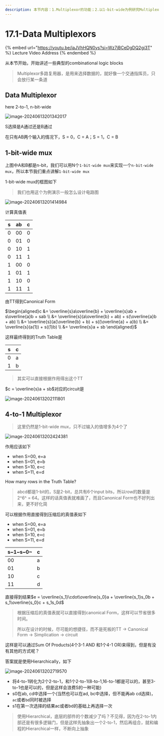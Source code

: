 ```yaml
---
description: 本节内容：1.Multiplexor的功能；2.以1-bit-wide为例研究Multiplexor；3.2-to-1 mux的实现；4. 4-to1 mux 的实现；5. 使用简便方法得到TT，使用hierarchy来设计circuit
---
```


# 17.1-Data Multiplexors

{% embed url="https://youtu.be/iaJVhHQN0ys?si=Wz7jBCeDgDQ2gi3T" %}
Lecture Video Address
{% endembed %}

从本节开始，开始讲述一些典型的combinational logic blocks

> Multiplexor多路复用器，是用来选择数据的，就好像一个交通指挥员，只会放行某一条道

## Data Multiplexor

here 2-to-1, n-bit-wide

![image-20240613201342017](.image/image-20240613201342017.png)

S选择是A通过还是B通过

在只有AB两个输入的情况下，S = 0，C = A；S = 1，C = B

## 1-bit-wide mux

上图中A和B都是n-bit，我们可以用N个`1-bit-wide mux`来实现一个`n-bit-wide mux`，所以本节我们重点讲解`1-bit-wide mux`

1-bit-wide mux的框图如下

> 我们也用这个为例演示一般怎么设计电路图

![image-20240613201414984](.image/image-20240613201414984.png)

计算真值表

| s    | ab   | c    |
| ---- | ---- | ---- |
| 0    | 00   | 0    |
| 0    | 01   | 0    |
| 0    | 10   | 1    |
| 0    | 11   | 1    |
| 1    | 00   | 0    |
| 1    | 01   | 1    |
| 1    | 10   | 0    |
| 1    | 11   | 1    |

由TT得到Canonical Form

$\begin{aligned}c &= \overline{s}a\overline{b} + \overline{s}ab + s\overline{a}b + sab \\
&= \overline{s}(a\overline{b} + ab) + s(\overline{a}b + ab) \\
&= \overline{s}(a(\overline{b} + b) + s((\overline{a} + a)b) \\ 
&= \overline{s}(a(1)) + s((1)b) \\
&= \overline{s}a + sb \end{aligned}$

这样最终得到的Truth Table是

| s    | c    |
| ---- | ---- |
| 0    | a    |
| 1    | b    |

> 其实可以直接根据作用得出这个TT

$c = \overline{s}a + sb$对应的circuit是

![image-20240613202111801](.image/image-20240613202111801.png)

## 4-to-1 Multiplexor

> 这里仍然是1-bit-wide mux，只不过输入的值增多为4个了

![image-20240613202424381](.image/image-20240613202424381.png)

作用应该如下

- when S=00, e=a 
- when S=01, e=b 
- when S=10, e=c 
- when S=11, e=d

How many rows in the Truth Table?

> abcd都是1-bit的，S是2-bit，总共有6个input bits，所以row的数量是2^6^ = 64。这样的话真值表就难画了，而且Canonical Form也不好列出来，更不好化简

可以根据作用直接得到压缩后的真值表如下

- when S=00, e=a 
- when S=01, e=b 
- when S=10, e=c 
- when S=11, e=d

| s~1~s~0~ | c    |
| -------- | ---- |
| 00       | a    |
| 01       | b    |
| 10       | c    |
| 11       | d    |

直接得到结果$e = \overline{s_1}\cdot\overline{s_0}a + \overline{s_1}s_0b + s_1\overline{s_0}c + s_1s_0d$

> 根据压缩后的真值表就可以直接得到canonical Form，这样可以节省很多时间。
>
> 所以在设计的时候，尽可能的想捷径，而不是死板的TT → Canonical Form → Simplication → circuit

这样是可以通过Sum Of Products(4个3-1 AND 和1个4-1 OR)来得到，但是有没有其他的方式呢？

答案就是使用Hierarchically，如下

![image-20240613202719570](.image/image-20240613202719570.png)

- 将4-to-1转化为2个2-to-1，和1个2-to-1(8-to-1,16-to-1都是可以的，甚至3-to-1也是可以的，但是这样会浪费S的一种可能)
- s0在ab, cd中选择一个(当然也可以在ad, bc中选择，但不能再ab cd选择)，`ac`或者`bd`同时被选择
- s1在第一次选择的结果ac或者bd的基础上再选择一次

> 使用Hierarchical，底层的部件的个数减少了吗？不见得，因为在2-to-1内部还是有很多逻辑门，但是这样先抽象出一个2-to-1，然后再组合，就和编程的Hierarchical一样，不断向上抽象
